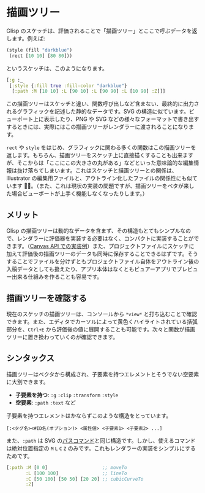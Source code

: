 # 描画ツリー

Glisp のスケッチは、評価されることで「描画ツリー」とここで呼ぶデータを返します。例えば:

```clojure
(style (fill "darkblue")
 (rect [10 10] [80 80]))
```

というスケッチは、このようになります。

```clojure
[:g :_
 [:style {:fill true :fill-color "darkblue"}
  [:path :M [10 10] :L [90 10] :L [90 90] :L [10 90] :Z]]]
```

この描画ツリーはスケッチと違い、関数呼び出しなど含まない、最終的に出力されるグラフィックを記述した静的なデータです。SVG の構造に似ています。ビューポート上に表示したり、PNG や SVG などの様々なフォーマットで書き出すするときには、実際にはこの描画ツリーがレンダラーに渡されることになります。

`rect` や `style` をはじめ、グラフィックに関わる多くの関数はこの描画ツリーを返します。もちろん、描画ツリーをスケッチ上に直接描くすることも出来ますが、そこからは「ここにこの大きさの丸がある」などといった意味論的な編集情報は抜け落ちてしまいます。これはスケッチと描画ツリーとの関係は、Illustrator の編集用ファイルと、アウトライン化したファイルの関係性にも似ています 。（また、これは現状の実装の問題ですが、描画ツリーをベタが来した場合ビューポートが上手く機能しなくなったりします。）

## メリット

Glisp の描画ツリーは動的なデータを含まず、その構造もとてもシンプルなので、レンダラーに評価器を実装する必要はなく、コンパクトに実装することができます。（[Canvas API での実装例](https://github.com/baku89/glisp/blob/master/src/renderer/CanvasRenderer/CanvasRenderer.ts)）また、プロジェクトファイルにスケッチに加えて評価後の描画ツリーのデータも同時に保存することできるはずです。そうすることでファイルを分けずともプロジェクトファイル自体をアウトライン後の入稿データとしても扱えたり、アプリ本体はなくともビュアーアプリでプレビュー出来る仕組みを作ることも容易です。

## 描画ツリーを確認する

現在のスケッチの描画ツリーは、コンソールから `*view*` と打ち込むことで確認できます。また、エディタでカーソルによって黄色くハイライトされている括弧部分を、`Ctrl+E` から評価後の値に展開することも可能です。次々と関数が描画ツリーに置き換わっていくのが確認できます。

## シンタックス

描画ツリーはベクタから構成され、子要素を持つエレメントとそうでない空要素に大別できます。

- **子要素を持つ**: `:g` `:clip` `:transform` `:style`
- **空要素**: `:path` `:text` など

子要素を持つエレメントはかならずこのような構造をとっています。

```
[:<タグ名><#ID名(オプション)> <属性値> <子要素1> <子要素2> ...]
```

また、`:path` は SVG の[パスコマンド](https://developer.mozilla.org/ja/docs/Web/SVG/Attribute/d#Path_commands)と同じ構造です。しかし、使えるコマンドは絶対位置指定の `M` `L` `C` `Z` のみです。これもレンダラーの実装をシンプルにするためです。

```clojure
[:path :M [0 0]                    ;; moveTo
       :L [100 100]                ;; lineTo
       :C [50 100] [50 50] [20 20] ;; cubicCurveTo
       :Z]
```

